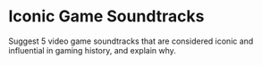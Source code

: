 # Iconic Game Soundtracks

Suggest 5 video game soundtracks that are considered iconic and influential in gaming history, and explain why.